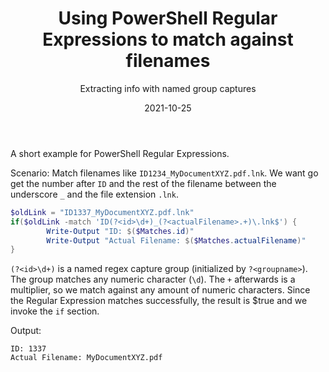 ﻿---
slug: PowerShell-Regular-Expression
title: Using PowerShell Regular Expressions to match against filenames
subtitle: Extracting info with named group captures
contenttags:
    [powershell, filename, regular expressions, regex, regexp, named groups]
date: 2021-10-25
---

A short example for PowerShell Regular Expressions.

Scenario: Match filenames like `ID1234_MyDocumentXYZ.pdf.lnk`. We want go get the number after `ID` and the rest of the filename between the underscore `_` and the file extension `.lnk`.

```powershell
$oldLink = "ID1337_MyDocumentXYZ.pdf.lnk"
if($oldLink -match 'ID(?<id>\d+)_(?<actualFilename>.+)\.lnk$') {
        Write-Output "ID: $($Matches.id)"
        Write-Output "Actual Filename: $($Matches.actualFilename)"
}
```

`(?<id>\d+)` is a named regex capture group (initialized by `?<groupname>`). The group matches any numeric character (`\d`). The `+` afterwards is a multiplier, so we match against any amount of numeric characters.
Since the Regular Expression matches successfully, the result is $true and we invoke the `if` section.

Output:

```text
ID: 1337
Actual Filename: MyDocumentXYZ.pdf
```

